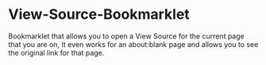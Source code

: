 # View-Source-Bookmarklet

Bookmarklet that allows you to
open a View Source for the
current page that you are on,
It even works for an about:blank
page and allows you to see the
original link for that page.
